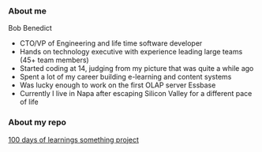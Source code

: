 ### About me

Bob Benedict

* CTO/VP of Engineering and life time software developer
* Hands on technology executive with experience leading large teams (45+ team members)
* Started coding at 14, judging from my picture that was quite a while ago
* Spent a lot of my career building e-learning and content systems
* Was lucky enough to work on the first OLAP server Essbase 
* Currently I live in Napa after escaping Silicon Valley for a different pace of life

### About my repo

[100 days of learnings something project](https://github.com/bbenedict/bbenedict/blob/main/100days.md)

 

